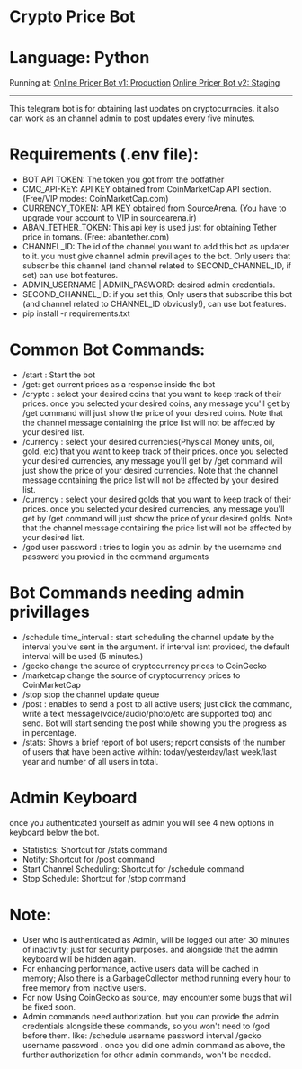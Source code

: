 # Crypto Price Bot
# Language: Python
Running at:
<a href="https://t.me/online_pricer_bot">Online Pricer Bot v1: Production</a>
<a href="https://t.me/temp_the_next_bot">Online Pricer Bot v2: Staging</a>
<hr>
This telegram bot is for obtaining last updates on cryptocurrncies.
it also can work as an channel admin to post updates every five minutes.

# Requirements (.env file):
* BOT API TOKEN: The token you got from the botfather
* CMC_API-KEY: API KEY obtained from CoinMarketCap API section. (Free/VIP modes: CoinMarketCap.com)
* CURRENCY_TOKEN: API KEY obtained from SourceArena. (You have to upgrade your account to VIP in sourcearena.ir)
* ABAN_TETHER_TOKEN: This api key is used just for obtaining Tether price in tomans. (Free: abantether.com)
* CHANNEL_ID: The id of the channel you want to add this bot as updater to it. you must give channel admin previllages to the bot.
    Only users that subscribe this channel (and channel related to SECOND_CHANNEL_ID, if set) can use bot features.
* ADMIN_USERNAME | ADMIN_PASWORD: desired admin credentials.
* SECOND_CHANNEL_ID: if you set this, Only users that subscribe this bot (and channel related to CHANNEL_ID obviously!), can use bot features.
* pip install -r requirements.txt

# Common Bot Commands:
* /start : Start the bot
* /get: get current prices as a response inside the bot
* /crypto : select your desired coins that you want to keep track of their prices.
    once you selected your desired coins, any message you'll get by
    /get command will just show the price of your desired coins.
    Note that the channel message containing the price list
    will not be affected by your desired list.
* /currency : select your desired currencies(Physical Money units, oil, gold, etc) that you want to keep track of their prices.
    once you selected your desired currencies, any message you'll get by
    /get command will just show the price of your desired currencies.
    Note that the channel message containing the price list
    will not be affected by your desired list.
* /currency : select your desired golds that you want to keep track of their prices.
    once you selected your desired currencies, any message you'll get by
    /get command will just show the price of your desired golds.
    Note that the channel message containing the price list
    will not be affected by your desired list.
* /god user password : tries to login you as admin by the username
     and password you provied in the command arguments

# Bot Commands needing admin privillages
* /schedule time_interval : start scheduling the channel update
    by the interval you've sent in the argument.
    if interval isnt provided, the default interval will be used (5 minutes.)
* /gecko change the source of cryptocurrency prices to CoinGecko
* /marketcap change the source of cryptocurrency prices to CoinMarketCap
* /stop stop the channel update queue
* /post : enables to send a post to all active users; just click the command, write a text message(voice/audio/photo/etc are supported too)
    and send. Bot will start sending the post while showing you the progress as in percentage.
* /stats: Shows a brief report of bot users; report consists of the number of users that have been active within: today/yesterday/last week/last year
    and number of all users in total.

# Admin Keyboard
once you authenticated yourself as admin you will see 4 new options in keyboard below the bot.
* Statistics: Shortcut for /stats command
* Notify: Shortcut for /post command
* Start Channel Scheduling: Shortcut for /schedule command
* Stop Schedule: Shortcut for /stop command
  
# Note:
* User who is authenticated as Admin, will be logged out after 30 minutes of inactivity; just for security purposes. and alongside that the admin keyboard will be hidden again.
* For enhancing performance, active users data will be cached in memory; Also there is a GarbageCollector method running every hour to free memory from inactive users.
* For now Using CoinGecko as source, may encounter some bugs that will be fixed soon.
* Admin commands need authorization. but you can provide the admin credentials
    alongside these commands, so you won't need to /god before them. like:
/schedule username password interval
/gecko username password
   .
    once you did one admin command as above, the further authorization
        for other admin commands, won't be needed.

